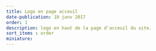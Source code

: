 ```yaml
---
title: Logo en page acceuil
date-publication: 18 janv 2017
order: 1
description: logo en haut de la page d'acceuil du site.
sort_items : order
miniature:  
---
```


